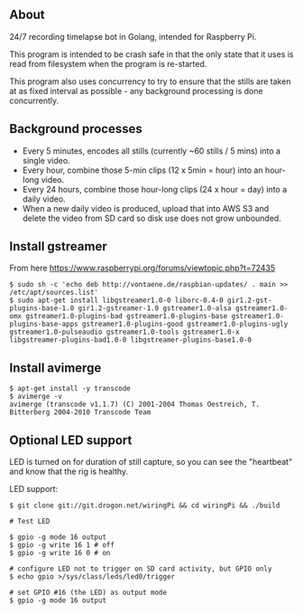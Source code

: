 About
-----

24/7 recording timelapse bot in Golang, intended for Raspberry Pi.

This program is intended to be crash safe in that the only state that it uses is
read from filesystem when the program is re-started.

This program also uses concurrency to try to ensure that the stills are taken at as
fixed interval as possible - any background processing is done concurrently.


Background processes
--------------------

- Every 5 minutes, encodes all stills (currently ~60 stills / 5 mins) into a single video.
- Every hour, combine those 5-min clips (12 x 5min = hour) into an hour-long video.
- Every 24 hours, combine those hour-long clips (24 x hour = day) into a daily video.
- When a new daily video is produced, upload that into AWS S3 and delete the video
  from SD card so disk use does not grow unbounded.


Install gstreamer
-----------------

From here https://www.raspberrypi.org/forums/viewtopic.php?t=72435

```
$ sudo sh -c 'echo deb http://vontaene.de/raspbian-updates/ . main >> /etc/apt/sources.list'
$ sudo apt-get install libgstreamer1.0-0 liborc-0.4-0 gir1.2-gst-plugins-base-1.0 gir1.2-gstreamer-1.0 gstreamer1.0-alsa gstreamer1.0-omx gstreamer1.0-plugins-bad gstreamer1.0-plugins-base gstreamer1.0-plugins-base-apps gstreamer1.0-plugins-good gstreamer1.0-plugins-ugly gstreamer1.0-pulseaudio gstreamer1.0-tools gstreamer1.0-x libgstreamer-plugins-bad1.0-0 libgstreamer-plugins-base1.0-0
```

Install avimerge
----------------

```
$ apt-get install -y transcode
$ avimerge -v
avimerge (transcode v1.1.7) (C) 2001-2004 Thomas Oestreich, T. Bitterberg 2004-2010 Transcode Team
```


Optional LED support
--------------------

LED is turned on for duration of still capture, so you can see the "heartbeat" and know that the rig is healthy.

LED support:

```
$ git clone git://git.drogon.net/wiringPi && cd wiringPi && ./build

# Test LED

$ gpio -g mode 16 output
$ gpio -g write 16 1 # off
$ gpio -g write 16 0 # on

# configure LED not to trigger on SD card activity, but GPIO only
$ echo gpio >/sys/class/leds/led0/trigger

# set GPIO #16 (the LED) as output mode
$ gpio -g mode 16 output
```

